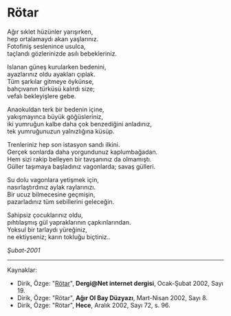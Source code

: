 # Rötar  
  
Ağır sıklet hüzünler yarışırken,  
hep ortalamaydı akan yaşlarınız.  
Fotofiniş seslenince usulca,  
taçlandı gözlerinizde asılı bebekleriniz.  
  
Islanan güneş kurularken bedenini,  
ayazlarınız oldu ayakları çıplak.  
Tüm şarkılar gitmeye öykünse,  
bahçıvanın türküsü kalırdı size;  
vefalı bekleyişlere gebe.  
  
Anaokuldan terk bir bedenin içine,  
yakışmayınca büyük göğüsleriniz,  
iki yumruğun kalbe daha çok benzediğini anladınız,  
tek yumruğunuzun yalnızlığına küsüp.  
  
Trenleriniz hep son istasyon sandı ilkini.  
Gerçek sonlarda daha yorgundunuz kaplumbağadan.  
Hem sizi rakip belleyen bir tavşanınız da olmamıştı.  
Güller taşımaya başladınız vagonlarda; savaş gülleri.  
  
Su dolu vagonlara yetişmek için,  
nasırlaştırdınız aylak raylarınızı.  
Bir ucuz bilmecesine geçmişin,  
pazarladınız tüm sebillerini geleceğin.  
  
Sahipsiz çocuklarınız oldu,  
pıhtılaşmış gül yapraklarının çapkınlarından.  
Yoksul bir tarlaydı yüreğiniz,  
ne ektiyseniz; karın tokluğu biçtiniz..  
  
_Şubat-2001_

---
Kaynaklar:

- Dirik, Özge: "[Rötar](http://web.archive.org/web/20041223212249/http://www.dergi.org/192002/0313.htm)", **Dergi@Net internet dergisi**, Ocak-Şubat 2002, Sayı 19.
- Dirik, Özge: "Rötar", **Ağır Ol Bay Düzyazı**, Mart-Nisan 2002, Sayı 8.
- Dirik, Özge: "Rötar", **Hece**, Aralık 2002, Sayı 72, s. 96.
